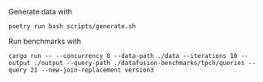 Generate data with
```
poetry run bash scripts/generate.sh
```

Run benchmarks with
```
cargo run -- --concurrency 8 --data-path ./data --iterations 10 --output ./output --query-path ./datafusion-benchmarks/tpch/queries --query 21 --new-join-replacement version3
```
